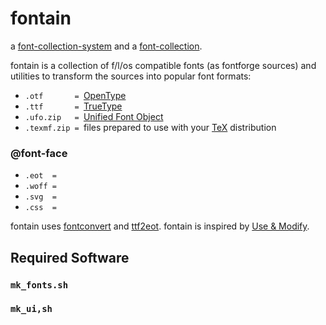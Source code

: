 fontain
=======

a [font-collection-system](https://github.com/lafkon/fontain) 
and a [font-collection](http://fountain.x).


fontain is a collection of f/l/os compatible fonts (as fontforge 
sources) and utilities to transform the sources into 
popular font formats:

- `.otf       = `[OpenType](http://en.wikipedia.org/wiki/OpenType)
- `.ttf       = `[TrueType](http://en.wikipedia.org/wiki/TrueType)
- `.ufo.zip   = `[Unified Font Object](http://unifiedfontobject.org/)
- `.texmf.zip = `files prepared to use with your [TeX](http://en.wikipedia.org/wiki/TeX) distribution

### @font-face

- `.eot  =` 
- `.woff =`
- `.svg  =`
- `.css  =`

fontain uses [fontconvert](https://gitorious.org/manufacturaindhacks/tinytypetools/source/fontconvert) and 
[ttf2eot](https://github.com/metaflop/ttf2eot). fontain is inspired by [Use & Modify](http://usemodify.com/).



## Required Software

### `mk_fonts.sh`



### `mk_ui,sh`






